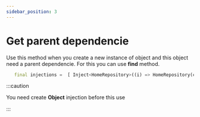 ```yaml
---
sidebar_position: 3
---
```


# Get  parent dependencie
Use this method when you create a new instance of object and this object need a parent dependencie. For this you can use **find** method.

```dart
   final injections =  [ Inject<HomeRepository>((i) => HomeRepository(client: i.find<Object>())),];
```  

:::caution

You need create **Object** injection before this use

:::
